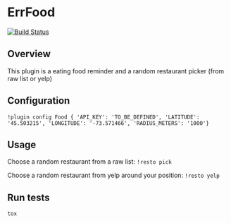 # ErrFood

[![Build Status](https://travis-ci.org/william57m/err-food.svg?branch=master)](https://travis-ci.org/william57m/err-food)

## Overview

This plugin is a eating food reminder and a random restaurant picker (from raw list or yelp)

## Configuration

```
!plugin config Food { 'API_KEY': 'TO_BE_DEFINED', 'LATITUDE': '45.503215', 'LONGITUDE': '-73.571466', 'RADIUS_METERS': '1000'}
```

## Usage

Choose a random restaurant from a raw list: `!resto pick`

Choose a random restaurant from yelp around your position: `!resto yelp`

## Run tests

```
tox
```
